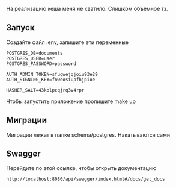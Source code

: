 На реализацию кеша меня не хватило. Слишком объёмное тз.

## Запуск 

Cоздайте файл .env, запишите эти переменные
```env
POSTGRES_DB=documents
POSTGRES_USER=user
POSTGRES_PASSWORD=password

AUTH_ADMIN_TOKEN=sfuqwejqjoiu93e29
AUTH_SIGNING_KEY=fnweosiupfhjpioe

HASHER_SALT=43kolpcqjrq3v4rpr
```

Чтобы запустить приложение пропишите make up

## Миграции

Миграции лежат в папке schema/postgres. Накатываются сами

## Swagger

Перейдите по этой ссылке, чтобы открыть документацию 
```link
http://localhost:8080/api/swagger/index.html#/docs/get_docs
```